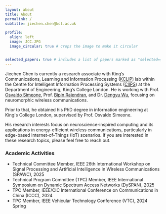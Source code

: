 ```yaml
---
layout: about
title: About
permalink: /
subtitle: jiechen.chen@kcl.ac.uk

profile:
  align: left
  image: JCC.JPG
  image_circular: true # crops the image to make it circular


selected_papers: true # includes a list of papers marked as "selected={true}"
---
```


Jiechen Chen is currently a research associate with King’s Communications, Learning and Information Processing ([KCLIP](https://blogs.kcl.ac.uk/kclip/)) lab within the Centre for Intelligent Information Processing Systems ([CIIPS](https://www.kcl.ac.uk/research/centre-for-intelligent-information-processing-systems)) at the Department of Engineering, King’s College London. He is working with Prof. [Osvaldo Simeone](https://scholar.google.com/citations?user=m1xeKH4AAAAJ&hl=en), Prof. [Bipin Rajendran](https://scholar.google.com/citations?hl=en&user=QDEeC8EAAAAJ), and Dr. [Dengyu Wu](https://scholar.google.com/citations?hl=en&user=-Ji_VmkAAAAJ), focusing on neuromorphic wireless communications.

Prior to that, he obtained his PhD degree in information engineering at King's College London, supervised by Prof. Osvaldo Simeone. 

His research interests focus on neuroscience-inspired computing and its applications in energy-efficient wireless communications, particularly in edge-based Internet-of-Things (IoT) scenarios. If you are interested in these research topics, please feel free to reach out.


### Academic Activities
- Technical Committee Member, IEEE 26th International Workshop on Signal Processing and Artificial Intelligence in Wireless Communications (SPAWC), 2025
- Technical Program Committee (TPC) Member, IEEE International Symposium on Dynamic Spectrum Access Networks (DySPAN), 2025
- TPC Member,  IEEE/CIC International Conference on Communications in China (ICCC), 2024
- TPC Member,  IEEE Vehicular Technology Conference (VTC), 2024 Spring






